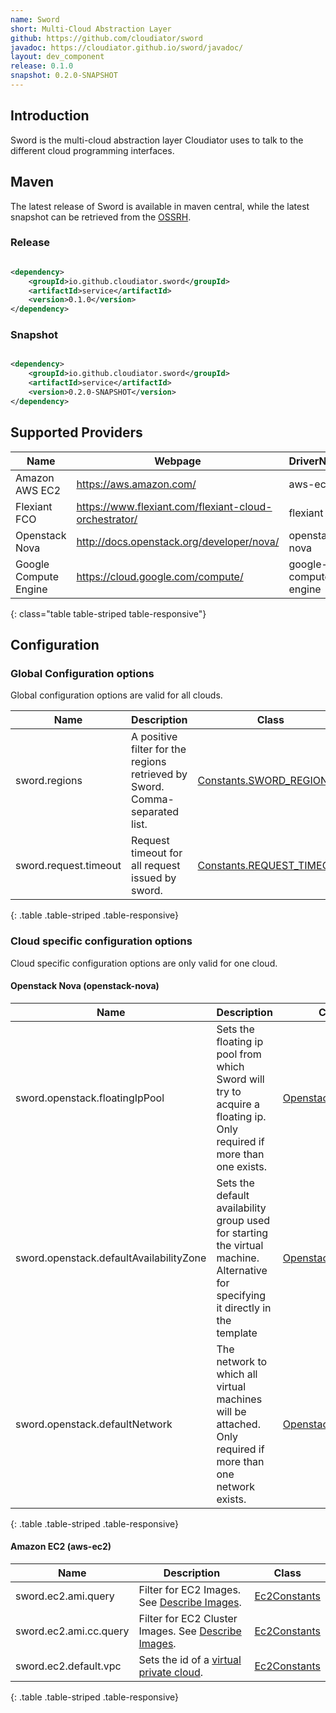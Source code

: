 ```yaml
---
name: Sword
short: Multi-Cloud Abstraction Layer
github: https://github.com/cloudiator/sword
javadoc: https://cloudiator.github.io/sword/javadoc/
layout: dev_component
release: 0.1.0
snapshot: 0.2.0-SNAPSHOT
---
```


## Introduction

Sword is the multi-cloud abstraction layer Cloudiator uses to talk to the different
cloud programming interfaces.

## Maven

The latest release of Sword is available in maven central, while the latest
snapshot can be retrieved from the [OSSRH](https://oss.sonatype.org/content/repositories/snapshots/).

### Release

```xml

<dependency>
    <groupId>io.github.cloudiator.sword</groupId>
    <artifactId>service</artifactId>
    <version>0.1.0</version>
</dependency>

```

### Snapshot

```xml

<dependency>
    <groupId>io.github.cloudiator.sword</groupId>
    <artifactId>service</artifactId>
    <version>0.2.0-SNAPSHOT</version>
</dependency>

```

## Supported Providers

Name | Webpage | DriverName | Example
-----|---------|------------|-----------
Amazon AWS EC2 | <https://aws.amazon.com/> | aws-ec2 | [Example](https://github.com/cloudiator/sword/blob/master/examples/src/main/java/EC2Example.java)
Flexiant FCO | <https://www.flexiant.com/flexiant-cloud-orchestrator/> | flexiant | [Example](https://github.com/cloudiator/sword/blob/master/examples/src/main/java/FlexiantExample.java)
Openstack Nova | <http://docs.openstack.org/developer/nova/> | openstack-nova | [Example](https://github.com/cloudiator/sword/blob/master/examples/src/main/java/NovaExample.java)
Google Compute Engine | <https://cloud.google.com/compute/> | google-compute-engine | @todo
{: class="table table-striped table-responsive"}

## Configuration

### Global Configuration options

Global configuration options are valid for all clouds.

| Name | Description | Class |
| ---- | ----------- | ----- |
| sword.regions | A positive filter for the regions retrieved by Sword. Comma-separated list. | [Constants.SWORD_REGIONS](https://github.com/cloudiator/sword/blob/master/api/src/main/java/de/uniulm/omi/cloudiator/sword/api/properties/Constants.java) |
| sword.request.timeout | Request timeout for all request issued by sword. | [Constants.REQUEST_TIMEOUT](https://github.com/cloudiator/sword/blob/master/api/src/main/java/de/uniulm/omi/cloudiator/sword/api/properties/Constants.java) |
{: .table .table-striped .table-responsive}

### Cloud specific configuration options

Cloud specific configuration options are only valid for one cloud.

#### Openstack Nova (openstack-nova)

| Name | Description | Class |
| ---- | ----------- | ----- |
| sword.openstack.floatingIpPool | Sets the floating ip pool from which Sword will try to acquire a floating ip. Only required if more than one exists. | [OpenstackConstants](https://github.com/cloudiator/sword/blob/master/drivers/src/main/java/de/uniulm/omi/cloudiator/sword/drivers/openstack/OpenstackConstants.java) |
| sword.openstack.defaultAvailabilityZone | Sets the default availability group used for starting the virtual machine. Alternative for specifying it directly in the template | [OpenstackConstants](https://github.com/cloudiator/sword/blob/master/drivers/src/main/java/de/uniulm/omi/cloudiator/sword/drivers/openstack/OpenstackConstants.java) |
| sword.openstack.defaultNetwork | The network to which all virtual machines will be attached. Only required if more than one network exists. | [OpenstackConstants](https://github.com/cloudiator/sword/blob/master/drivers/src/main/java/de/uniulm/omi/cloudiator/sword/drivers/openstack/OpenstackConstants.java) |
{: .table .table-striped .table-responsive}

#### Amazon EC2 (aws-ec2)

| Name | Description | Class |
| ---- | ----------- | ----- |
| sword.ec2.ami.query | Filter for EC2 Images. See [Describe Images](http://docs.aws.amazon.com/AWSEC2/latest/APIReference/API_DescribeImages.html). | [Ec2Constants](https://github.com/cloudiator/sword/blob/master/drivers/src/main/java/de/uniulm/omi/cloudiator/sword/drivers/ec2/EC2Constants.java) |
| sword.ec2.ami.cc.query | Filter for EC2 Cluster Images. See [Describe Images](http://docs.aws.amazon.com/AWSEC2/latest/APIReference/API_DescribeImages.html). | [Ec2Constants](https://github.com/cloudiator/sword/blob/master/drivers/src/main/java/de/uniulm/omi/cloudiator/sword/drivers/ec2/EC2Constants.java) |
| sword.ec2.default.vpc | Sets the id of a [virtual private cloud](https://aws.amazon.com/vpc/). | [Ec2Constants](https://github.com/cloudiator/sword/blob/master/drivers/src/main/java/de/uniulm/omi/cloudiator/sword/drivers/ec2/EC2Constants.java) |
{: .table .table-striped .table-responsive}
